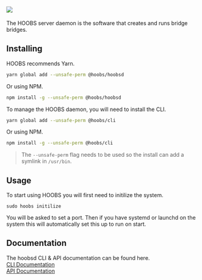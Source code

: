 # ![](https://raw.githubusercontent.com/hoobs-org/HOOBS/master/docs/logo.png)

The HOOBS server daemon is the software that creates and runs bridge bridges.


## Installing
HOOBS recommends Yarn.

```sh
yarn global add --unsafe-perm @hoobs/hoobsd
```

Or using NPM.

```sh
npm install -g --unsafe-perm @hoobs/hoobsd
```

To manage the HOOBS daemon, you will need to install the CLI.

```sh
yarn global add --unsafe-perm @hoobs/cli
```

Or using NPM.

```sh
npm install -g --unsafe-perm @hoobs/cli
```

> The `--unsafe-perm` flag needs to be used so the install can add a symlink in `/usr/bin`.

## Usage
To start using HOOBS you will first need to initilize the system.

```
sudo hoobs initilize
```

You will be asked to set a port. Then if you have systemd or launchd on the system this will automatically set this up to run on start.

## Documentation
The hoobsd CLI & API documentation can be found here.  
[CLI Documentation](https://github.com/hoobs-org/HOOBS/blob/main/docs/CLI.md)  
[API Documentation](https://github.com/hoobs-org/HOOBS/blob/main/docs/API.md)  